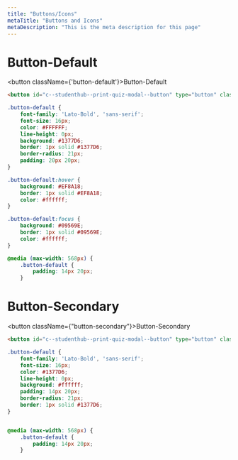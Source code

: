 ```yaml
---
title: "Buttons/Icons"
metaTitle: "Buttons and Icons"
metaDescription: "This is the meta description for this page"
---
```


# Button-Default

<button className={'button-default'}>Button-Default</button>

``` html
<button id="c--studenthub--print-quiz-modal--button" type="button" class="button-default">Button Default</button>
```

```css
.button-default {
    font-family: 'Lato-Bold', 'sans-serif';
    font-size: 16px;
    color: #FFFFFF;
    line-height: 0px;
    background: #1377D6;
    border: 1px solid #1377D6;
    border-radius: 21px;
    padding: 20px 20px;
}

.button-default:hover {
    background: #EF8A18;
    border: 1px solid #EF8A18;
    color: #ffffff;
}

.button-default:focus {
    background: #09569E;
    border: 1px solid #09569E;
    color: #ffffff;
}

@media (max-width: 568px) { 
    .button-default {
        padding: 14px 20px;
    }
```

# Button-Secondary

<button className={"button-secondary"}>Button-Secondary</button>

``` html
<button id="c--studenthub--print-quiz-modal--button" type="button" class="button-secondary">Button secondary</button>
```

```css
.button-default {
    font-family: 'Lato-Bold', 'sans-serif';
    font-size: 16px;
    color: #1377D6;
    line-height: 0px;
    background: #ffffff;
    padding: 14px 20px;
    border-radius: 21px;
    border: 1px solid #1377D6;
}


@media (max-width: 568px) { 
    .button-default {
        padding: 14px 20px;
    }
```





